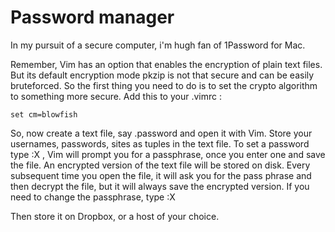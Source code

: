 # Password manager

In my pursuit of a secure computer, i'm hugh fan of 1Password for Mac. 


Remember, Vim has an option that enables the encryption of plain text files. But its default encryption mode pkzip is not that secure and can be easily bruteforced. So the first thing you need to do is to set the crypto algorithm to something more secure. Add this to your .vimrc :

	set cm=blowfish
	

So, now create a text file, say .password and open it with Vim. Store your usernames, passwords, sites as tuples in the text file. To set a password type :X , Vim will prompt you for a passphrase, once you enter one and save the file. An encrypted version of the text file will be stored on disk. Every subsequent time you open the file, it will ask you for the pass phrase and then decrypt the file, but it will always save the encrypted version. If you need to change the passphrase, type :X

Then store it on Dropbox, or a host of your choice.